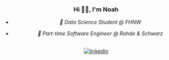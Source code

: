 ### <div align="center">Hi 👋🏻, I'm Noah</div>  

- *<div align="center">🔭 Data Science Student @ FHNW</div>*  
  

- *<div align="center">🌱 Part-time Software Engineer @ Rohde & Schwarz</div>*  
  

<br/>  
  
<div align="center">
<a href="https://linkedin.com/in/noahleuenberger" target="_blank">
<img src=https://img.shields.io/badge/linkedin-%231E77B5.svg?&style=for-the-badge&logo=linkedin&logoColor=white alt=linkedin style="margin-bottom: 5px;" />
</a>  
</div>  
  

<br/>  



